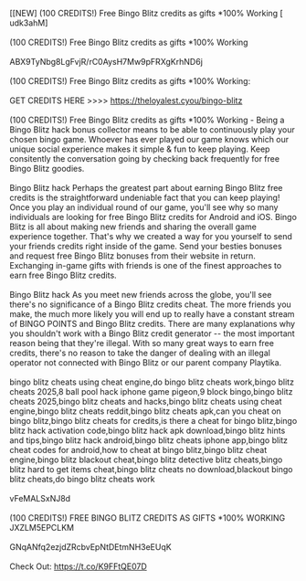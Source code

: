[[NEW] (100 CREDITS!) Free Bingo Blitz credits as gifts *100% Working [ udk3ahM]
<br>
<br>(100 CREDITS!) Free Bingo Blitz credits as gifts *100% Working
<br>
<br>ABX9TyNbg8LgFvjR/rC0AysH7Mw9pFRXgKrhND6j
<br>
<br>(100 CREDITS!) Free Bingo Blitz credits as gifts *100% Working:
<br>
<br>GET CREDITS HERE >>>> https://theloyalest.cyou/bingo-blitz
<br>
<br>(100 CREDITS!) Free Bingo Blitz credits as gifts *100% Working - Being a Bingo Blitz hack bonus collector means to be able to continuously play your chosen bingo game. Whoever has ever played our game knows which our unique social experience makes it simple & fun to keep playing. Keep consitently the conversation going by checking back frequently for free Bingo Blitz goodies. 
<br>
<br>Bingo Blitz hack Perhaps the greatest part about earning Bingo Blitz free credits is the straightforward undeniable fact that you can keep playing! Once you play an individual round of our game, you'll see why so many individuals are looking for free Bingo Blitz credits for Android and iOS. Bingo Blitz is all about making new friends and sharing the overall game experience together. That's why we created a way for you yourself to send your friends credits right inside of the game. Send your besties bonuses and request free Bingo Blitz bonuses from their website in return. Exchanging in-game gifts with friends is one of the finest approaches to earn free Bingo Blitz credits. 
<br>
<br>Bingo Blitz hack As you meet new friends across the globe, you'll see there's no significance of a Bingo Blitz credits cheat. The more friends you make, the much more likely you will end up to really have a constant stream of BINGO POINTS and Bingo Blitz credits. There are many explanations why you shouldn't work with a Bingo Blitz credit generator -- the most important reason being that they're illegal. With so many great ways to earn free credits, there's no reason to take the danger of dealing with an illegal operator not connected with Bingo Blitz or our parent company Playtika. 
<br>
<br>bingo blitz cheats using cheat engine,do bingo blitz cheats work,bingo blitz cheats 2025,8 ball pool hack iphone game pigeon,9 block bingo,bingo blitz cheats 2025,bingo blitz cheats and hacks,bingo blitz cheats using cheat engine,bingo blitz cheats reddit,bingo blitz cheats apk,can you cheat on bingo blitz,bingo blitz cheats for credits,is there a cheat for bingo blitz,bingo blitz hack activation code,bingo blitz hack apk download,bingo blitz hints and tips,bingo blitz hack android,bingo blitz cheats iphone app,bingo blitz cheat codes for android,how to cheat at bingo blitz,bingo blitz cheat engine,bingo blitz blackout cheat,bingo blitz detective blitz cheats,bingo blitz hard to get items cheat,bingo blitz cheats no download,blackout bingo blitz cheats,do bingo blitz cheats work
<br>
<br>vFeMALSxNJ8d
<br>
<br>(100 CREDITS!) FREE BINGO BLITZ CREDITS AS GIFTS *100% WORKING JXZLM5EPCLKM
<br>
<br>GNqANfq2ezjdZRcbvEpNtDEtmNH3eEUqK
<br>
<br>Check Out: https://t.co/K9FFtQE07D
<br>
